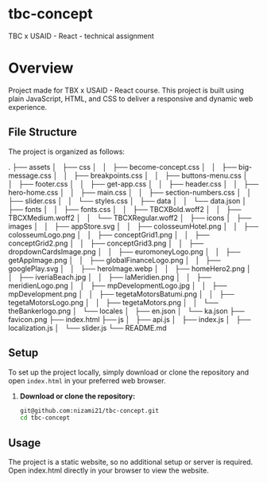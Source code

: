 # tbc-concept

TBC x USAID - React - technical assignment

# Overview

Project made for TBX x USAID - React course.
This project is built using plain JavaScript, HTML, and CSS to deliver a responsive and dynamic web experience.

## File Structure

The project is organized as follows:

.
├── assets
│   ├── css
│   │   ├── become-concept.css
│   │   ├── big-message.css
│   │   ├── breakpoints.css
│   │   ├── buttons-menu.css
│   │   ├── footer.css
│   │   ├── get-app.css
│   │   ├── header.css
│   │   ├── hero-home.css
│   │   ├── main.css
│   │   ├── section-numbers.css
│   │   ├── slider.css
│   │   └── styles.css
│   ├── data
│   │   └── data.json
│   ├── fonts
│   │   ├── fonts.css
│   │   ├── TBCXBold.woff2
│   │   ├── TBCXMedium.woff2
│   │   └── TBCXRegular.woff2
│   ├── icons
│   ├── images
│   │   ├── appStore.svg
│   │   ├── colosseumHotel.png
│   │   ├── colosseumLogo.png
│   │   ├── conceptGrid1.png
│   │   ├── conceptGrid2.png
│   │   ├── conceptGrid3.png
│   │   ├── dropdownCardsImage.png
│   │   ├── euromoneyLogo.png
│   │   ├── getAppImage.png
│   │   ├── globalFinanceLogo.png
│   │   ├── googlePlay.svg
│   │   ├── heroImage.webp
│   │   ├── homeHero2.png
│   │   ├── iveriaBeach.jpg
│   │   ├── laMeridien.png
│   │   ├── meridienLogo.png
│   │   ├── mpDevelopmentLogo.jpg
│   │   ├── mpDevelopment.png
│   │   ├── tegetaMotorsBatumi.png
│   │   ├── tegetaMotorsLogo.png
│   │   ├── tegetaMotors.png
│   │   └── theBankerlogo.png
│   └── locales
│   ├── en.json
│   └── ka.json
├── favicon.png
├── index.html
├── js
│   ├── api.js
│   ├── index.js
│   ├── localization.js
│   └── slider.js
└── README.md

## Setup

To set up the project locally, simply download or clone the repository and open `index.html` in your preferred web browser.

1. **Download or clone the repository:**

   ```bash
   git@github.com:nizami21/tbc-concept.git
   cd tbc-concept
   ```

## Usage

The project is a static website, so no additional setup or server is required. Open index.html directly in your browser to view the website.
